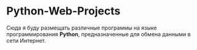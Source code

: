 # Python-Web-Projects
Сюда я буду размещать различные программы на языке программирования **Python**,
предназначенные для обмена данными в сети Интернет.
